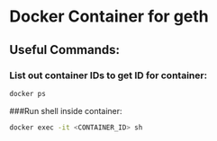 # Docker Container for geth
## Useful Commands:
### List out container IDs to get ID for container:
```bash
docker ps
```
###Run shell inside container:
```bash
docker exec -it <CONTAINER_ID> sh
```
